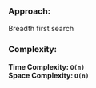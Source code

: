 ### Approach:
Breadth first search
​
### Complexity:
**Time Complexity: `O(n)`**\
**Space Complexity: `O(n)`**